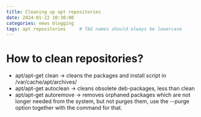 ```yaml
---
title: Cleaning up apt repositories   
date: 2024-01-22 10:30:00 
categories: news blogging 
tags: apt repositories     # TAG names should always be lowercase
---
```


# How to clean repositories?
- apt/apt-get clean → cleans the packages and install script in /var/cache/apt/archives/
- apt/apt-get autoclean → cleans obsolete deb-packages, less than clean
- apt/apt-get autoremove → removes orphaned packages which are not longer needed from the system, but not purges them, use the --purge option together with the command for that.
